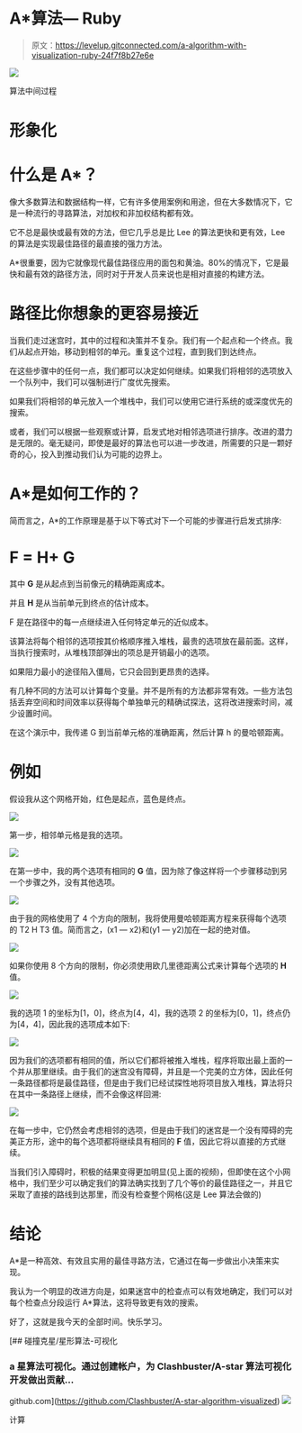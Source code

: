 # A*算法— Ruby

> 原文：<https://levelup.gitconnected.com/a-algorithm-with-visualization-ruby-24f7f8b27e6e>

![](img/d2d6b49e8584f8c7575ef15be84ebe86.png)

算法中间过程

# 形象化

# 什么是 A*？

像大多数算法和数据结构一样，它有许多使用案例和用途，但在大多数情况下，它是一种流行的寻路算法，对加权和非加权结构都有效。

它不总是最快或最有效的方法，但它几乎总是比 Lee 的算法更快和更有效，Lee 的算法是实现最佳路径的最直接的强力方法。

A*很重要，因为它就像现代最佳路径应用的面包和黄油。80%的情况下，它是最快和最有效的路径方法，同时对于开发人员来说也是相对直接的构建方法。

# **路径比你想象的更容易接近**

当我们走过迷宫时，其中的过程和决策并不复杂。我们有一个起点和一个终点。我们从起点开始，移动到相邻的单元。重复这个过程，直到我们到达终点。

在这些步骤中的任何一点，我们都可以决定如何继续。如果我们将相邻的选项放入一个队列中，我们可以强制进行广度优先搜索。

如果我们将相邻的单元放入一个堆栈中，我们可以使用它进行系统的或深度优先的搜索。

或者，我们可以根据一些观察或计算，启发式地对相邻选项进行排序。改进的潜力是无限的。毫无疑问，即使是最好的算法也可以进一步改进，所需要的只是一颗好奇的心，投入到推动我们认为可能的边界上。

# A*是如何工作的？

简而言之，A*的工作原理是基于以下等式对下一个可能的步骤进行启发式排序:

# **F = H+ G**

其中 **G** 是从起点到当前像元的精确距离成本。

并且 **H** 是从当前单元到终点的估计成本。

F 是在路径中的每一点继续进入任何特定单元的近似成本。

该算法将每个相邻的选项按其价格顺序推入堆栈，最贵的选项放在最前面。这样，当执行搜索时，从堆栈顶部弹出的项总是开销最小的选项。

如果阻力最小的途径陷入僵局，它只会回到更昂贵的选择。

有几种不同的方法可以计算每个变量。并不是所有的方法都非常有效。一些方法包括丢弃空间和时间效率以获得每个单独单元的精确试探法，这将改进搜索时间，减少设置时间。

在这个演示中，我传递 G 到当前单元格的准确距离，然后计算 h 的曼哈顿距离。

# **例如**

假设我从这个网格开始，红色是起点，蓝色是终点。

![](img/12da1277fbc201a13d6db918ab2bb704.png)

第一步，相邻单元格是我的选项。

![](img/60d2af45ea6d47e226fdbe3743a39c08.png)

在第一步中，我的两个选项有相同的 **G** 值，因为除了像这样将一个步骤移动到另一个步骤之外，没有其他选项。

![](img/a4c4e83c26d72509720a40dc56c2013d.png)

由于我的网格使用了 4 个方向的限制，我将使用曼哈顿距离方程来获得每个选项的 T2 H T3 值。简而言之，(x1 — x2)和(y1 — y2)加在一起的绝对值。

![](img/e5adeb1bc5b08d53ee1ada74d825f360.png)

如果你使用 8 个方向的限制，你必须使用欧几里德距离公式来计算每个选项的 **H** 值。

![](img/88d2522e57568a2a1a32e8079333bf8e.png)

我的选项 1 的坐标为[1，0]，终点为[4，4]，我的选项 2 的坐标为[0，1]，终点仍为[4，4]，因此我的选项成本如下:

![](img/bb48a36cbc31004ef3d503ca226b545a.png)

因为我们的选项都有相同的值，所以它们都将被推入堆栈，程序将取出最上面的一个并从那里继续。由于我们的迷宫没有障碍，并且是一个完美的立方体，因此任何一条路径都将是最佳路径，但是由于我们已经试探性地将项目放入堆栈，算法将只在其中一条路径上继续，而不会像这样回溯:

![](img/034d349aa9f90eec7b849d454756b27b.png)

在每一步中，它仍然会考虑相邻的选项，但是由于我们的迷宫是一个没有障碍的完美正方形，途中的每个选项都将继续具有相同的 **F** 值，因此它将以直接的方式继续。

当我们引入障碍时，积极的结果变得更加明显(见上面的视频)，但即使在这个小网格中，我们至少可以确定我们的算法确实找到了几个等价的最佳路径之一，并且它采取了直接的路线到达那里，而没有检查整个网格(这是 Lee 算法会做的)

# **结论**

A*是一种高效、有效且实用的最佳寻路方法，它通过在每一步做出小决策来实现。

我认为一个明显的改进方向是，如果迷宫中的检查点可以有效地确定，我们可以对每个检查点分段运行 A*算法，这将导致更有效的搜索。

好了，这就是我今天的全部时间。快乐学习。

[](https://github.com/Clashbuster/A-star-algorithm-visualized) [## 碰撞克星/星形算法-可视化

### a 星算法可视化。通过创建帐户，为 Clashbuster/A-star 算法可视化开发做出贡献…

github.com](https://github.com/Clashbuster/A-star-algorithm-visualized) ![](img/6bf6888777a27ee5197a7bded15a9afb.png)

计算